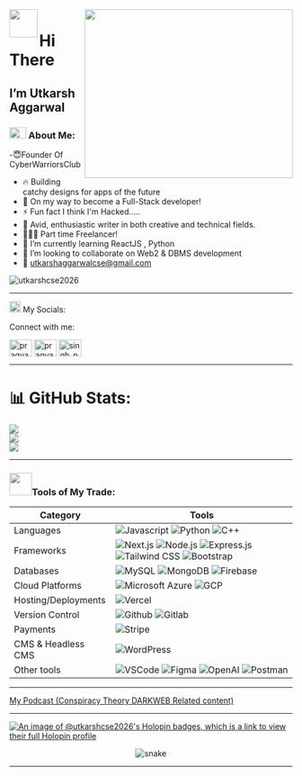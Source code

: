 <img src="https://gifdb.com/images/high/blue-typing-cat-working-mode-gzp9vt97s4mcvy26.gif" width="370" height="300" align="right"/>
 <img src="https://media.giphy.com/media/w1OBpBd7kJqHrJnJ13/giphy.gif" width="50px" align="left">
 <h1> Hi There </h1>
 <h2> I’m Utkarsh Aggarwal </h2>
  
### <img src="https://media.giphy.com/media/fSAxCC2BDAmC9kxl0N/giphy.gif" width="30px" height="20px"> About Me:
-😇Founder Of CyberWarriorsClub
- 🔥 Building catchy designs for apps of the future
- 🎯 On my way to become a Full-Stack developer!
- ⚡ Fun fact I think I'm Hacked.....
- 📝 Avid, enthusiastic writer in both creative and technical fields.
- 👨🏽‍💻 Part time Freelancer!
- 🌱 I’m currently learning ReactJS , Python
- 💞️ I’m looking to collaborate on Web2 & DBMS development
- 📧 utkarshaggarwalcse@gmail.com 
<p align="left"> <img src="https://komarev.com/ghpvc/?username=utkarshcse2026&label=Profile%20views&color=0e75b6&style=flat" alt="utkarshcse2026" /> </p>

 ---
<img align="bottom" src="https://media.giphy.com/media/in4epVtjWjc1NWI6Xl/giphy.gif" width="20px"> My Socials:
<div id="badges>
  

<h3 align="left">Connect with me:</h3>
<p align="left">
<a href="https://Twitter.com/@utkarsh12236" target="blank"><img align="center" src="https://raw.githubusercontent.com/rahuldkjain/github-profile-readme-generator/master/src/images/icons/Social/twitter.svg" alt="pragyas55988713" height="30" width="40" /></a>
<a href="https://linkedin.com/in/cyberspacecommunity/" target="blank"><img align="center" src="https://raw.githubusercontent.com/rahuldkjain/github-profile-readme-generator/master/src/images/icons/Social/linked-in-alt.svg" alt="pragya-singh-0b4342226" height="30" width="40" /></a>
<a href="https://www.instagram.com/utkarshaggarwalofficial/" target="blank"><img align="center" src="https://raw.githubusercontent.com/rahuldkjain/github-profile-readme-generator/master/src/images/icons/Social/instagram.svg" alt="singh_pragya_15" height="30" width="40" /></a>
</p>


---
# 📊 GitHub Stats:
![](https://github-readme-stats.vercel.app/api?username=utkarshcse2026&theme=dark&hide_border=false&include_all_commits=true&count_private=true)<br/>
![](https://github-readme-streak-stats.herokuapp.com/?user=utkarshcse2026&theme=dark&hide_border=false)<br/>
![](https://github-readme-stats.vercel.app/api/top-langs/?username=utkarshcse2026&theme=dark&hide_border=false&include_all_commits=true&count_private=true&layout=compact)

---                                                                                                       

### <img align="bottom" src="https://media.giphy.com/media/jSKBmKkvo2dPQQtsR1/giphy.gif" width="40px">Tools of My Trade:                                             
| Category           | Tools|
| ------------------ | --------------------------------------|
| Languages          |![Javascript](https://img.shields.io/badge/javascript%20-%23323330.svg?&style=for-the-badge&logo=javascript&logoColor=%23F7DF1E)                                                                                 ![Python](https://img.shields.io/badge/Python-43853D?style=for-the-badge&logo=python&logoColor=white) ![C++](https://img.shields.io/badge/C++-%2300599C.svg?style=for-the-badge&logo=c%2B%2B&logoColor=white) |
| Frameworks         | ![Next.js](https://img.shields.io/badge/Next.js-000000?style=for-the-badge&logo=next.js&logoColor=white) ![Node.js](https://img.shields.io/badge/Node.js-43853D?style=for-the-badge&logo=node.js&logoColor=white) ![Express.js](https://img.shields.io/badge/Express.js-000000?style=for-the-badge&logo=express&logoColor=white)  ![Tailwind CSS](https://img.shields.io/badge/Tailwind_CSS-%231a202c.svg?style=for-the-badge&logo=tailwind-css&logoColor=61DAFB)    ![Bootstrap](https://img.shields.io/badge/bootstrap%20-%23563D7C.svg?&style=for-the-badge&logo=bootstrap&logoColor=white)|
| Databases          | ![MySQL](https://img.shields.io/badge/MySQL-00000F?style=for-the-badge&logo=mysql&logoColor=white)  ![MongoDB](https://img.shields.io/badge/MongoDB-%234ea94b.svg?&style=for-the-badge&logo=mongodb&logoColor=white) ![Firebase](https://img.shields.io/badge/Firebase-947800?style=for-the-badge&logo=firebase&logoColor=)
| Cloud Platforms |  ![Microsoft Azure](https://img.shields.io/badge/Microsoft_Azure-0078D4?style=for-the-badge&logo=microsoft-azure&logoColor=white) ![GCP](https://img.shields.io/badge/Google_Cloud-4285F4?style=for-the-badge&logo=google-cloud&logoColor=white)|
| Hosting/Deployments   | ![Vercel](https://img.shields.io/badge/vercel-%23000000.svg?&style=for-the-badge&logo=vercel&logoColor=white) |
| Version Control    | ![Github](https://img.shields.io/badge/GitHub-100000?style=for-the-badge&logo=github&logoColor=white) ![Gitlab](https://img.shields.io/badge/GitLab-330F63?style=for-the-badge&logo=gitlab&logoColor=white)|
| Payments   | ![Stripe](https://img.shields.io/badge/Stripe-008CDD?style=for-the-badge&logo=stripe&logoColor=white) |
| CMS & Headless CMS   |  ![WordPress](https://img.shields.io/badge/Wordpress-008CDD?style=for-the-badge&logo=wordpress&logoColor=white)
| Other tools       | ![VSCode](https://img.shields.io/badge/Visual_Studio_Code-0078D4?style=for-the-badge&logo=visual%20studio%20code&logoColor=white)  ![Figma](https://img.shields.io/badge/Figma-F43C37?style=for-the-badge&logo=figma&logoColor=white)  ![OpenAI](https://img.shields.io/badge/OpenAI-FF6600?style=for-the-badge&logo=openai&logoColor=white) ![Postman](https://img.shields.io/badge/Postman-FF6C37?style=for-the-badge&logo=postman&logoColor=white) 

---
<a href="https://podcasters.spotify.com/pod/show/cyber-warriors" target="blank">My Podcast (Conspiracy Theory DARKWEB Related content)</a>

---
[![An image of @utkarshcse2026's Holopin badges, which is a link to view their full Holopin profile](https://holopin.me/utkarshcse2026)](https://holopin.io/@utkarshcse2026)

<p align="center">
  <img src="https://github.com/ishikkkkaaaa/ishikkkkaaaa/raw/output/github-contribution-grid-snake.svg" alt="snake"></center>
</p>

---

